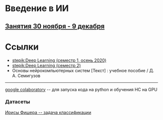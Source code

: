 # Введение в ИИ

## [Занятия 30 ноября - 9 декабря](https://github.com/ivtipm/ML/blob/main/dist2020/lessons.md)


# Ссылки
- [stepik:Deep Learning (семестр 1, осень 2020)](https://stepik.org/course/82177/promo)
- [stepik:Deep Learning (семестр 2)](https://stepik.org/course/65855/syllabus)
- Основы нейрокомпьютерных систем [Текст] : учебное пособие / Д. А. Семигузов

***
[google colaboratory](https://colab.research.google.com) -- для запуска кода на python и обучения НС на GPU

### Датасеты
[Ирисы Фишера -- задача классификации](https://archive.ics.uci.edu/ml/datasets/iris)
